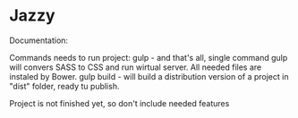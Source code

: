 # Jazzy

Documentation:

Commands needs to run project:
    gulp - and that's all, single command gulp will convers SASS to CSS and run wirtual server. All needed files are instaled by Bower.
    gulp build - will build a distribution version of a project in "dist" folder, ready tu publish.

Project is not finished yet, so don't include needed features

